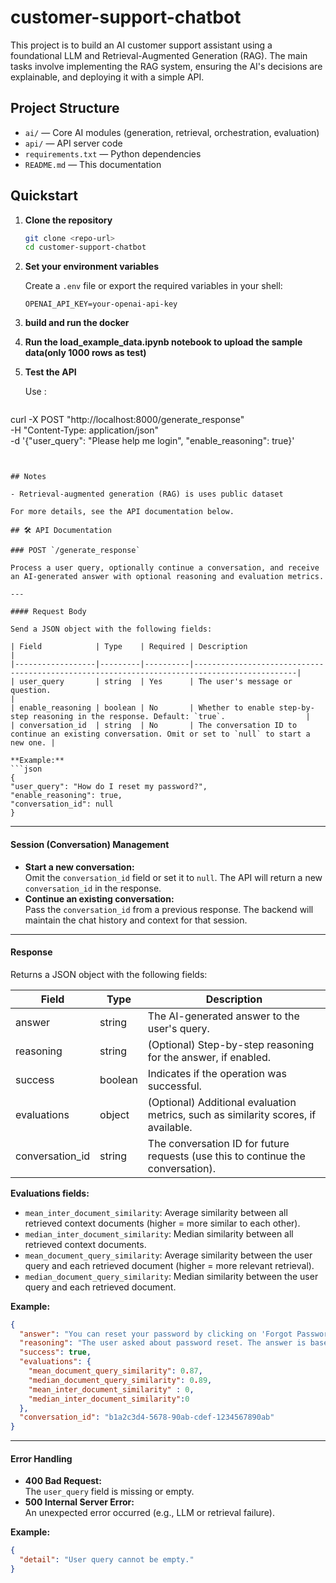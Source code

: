 # customer-support-chatbot
This project is to build an AI customer support assistant using a foundational LLM and Retrieval-Augmented Generation (RAG). The main tasks involve implementing the RAG system, ensuring the AI's decisions are explainable, and deploying it with a simple API.

## Project Structure

- `ai/` — Core AI modules (generation, retrieval, orchestration, evaluation)
- `api/` — API server code
- `requirements.txt` — Python dependencies
- `README.md` — This documentation

## Quickstart

1. **Clone the repository**
   ```bash
   git clone <repo-url>
   cd customer-support-chatbot
   ```

2. **Set your environment variables**

   Create a `.env` file or export the required variables in your shell:
   ```
   OPENAI_API_KEY=your-openai-api-key
   ```
3. **build and run the docker**

4. **Run the load_example_data.ipynb notebook to upload the sample data(only 1000 rows as test)**


5. **Test the API**

   Use :
   ```bash
curl -X POST "http://localhost:8000/generate_response" \
     -H "Content-Type: application/json" \
     -d '{"user_query": "Please help me login", "enable_reasoning": true}'

   ```


## Notes

- Retrieval-augmented generation (RAG) is uses public dataset

For more details, see the API documentation below.

## 🛠️ API Documentation

### POST `/generate_response`

Process a user query, optionally continue a conversation, and receive an AI-generated answer with optional reasoning and evaluation metrics.

---

#### Request Body

Send a JSON object with the following fields:

| Field            | Type    | Required | Description                                                                                 |
|------------------|---------|----------|---------------------------------------------------------------------------------------------|
| user_query       | string  | Yes      | The user's message or question.                                                             |
| enable_reasoning | boolean | No       | Whether to enable step-by-step reasoning in the response. Default: `true`.                  |
| conversation_id  | string  | No       | The conversation ID to continue an existing conversation. Omit or set to `null` to start a new one. |

**Example:**
```json
{
  "user_query": "How do I reset my password?",
  "enable_reasoning": true,
  "conversation_id": null
}
```

---

#### Session (Conversation) Management

- **Start a new conversation:**  
  Omit the `conversation_id` field or set it to `null`. The API will return a new `conversation_id` in the response.
- **Continue an existing conversation:**  
  Pass the `conversation_id` from a previous response. The backend will maintain the chat history and context for that session.

---

#### Response

Returns a JSON object with the following fields:

| Field           | Type    | Description                                                                                      |
|-----------------|---------|--------------------------------------------------------------------------------------------------|
| answer          | string  | The AI-generated answer to the user's query.                                                     |
| reasoning       | string  | (Optional) Step-by-step reasoning for the answer, if enabled.                                    |
| success         | boolean | Indicates if the operation was successful.                                                       |
| evaluations     | object  | (Optional) Additional evaluation metrics, such as similarity scores, if available.               |
| conversation_id | string  | The conversation ID for future requests (use this to continue the conversation).                 |

**Evaluations fields:**
- `mean_inter_document_similarity`: Average similarity between all retrieved context documents (higher = more similar to each other).
- `median_inter_document_similarity`: Median similarity between all retrieved context documents.
- `mean_document_query_similarity`: Average similarity between the user query and each retrieved document (higher = more relevant retrieval).
- `median_document_query_similarity`: Median similarity between the user query and each retrieved document.

**Example:**
```json
{
  "answer": "You can reset your password by clicking on 'Forgot Password' at the login page.",
  "reasoning": "The user asked about password reset. The answer is based on standard procedure.",
  "success": true,
  "evaluations": {
    "mean_document_query_similarity": 0.87,
    "median_document_query_similarity": 0.89,
    "mean_inter_document_similarity" : 0,
    "median_inter_document_similarity":0
  },
  "conversation_id": "b1a2c3d4-5678-90ab-cdef-1234567890ab"
}
```

---

#### Error Handling

- **400 Bad Request:**  
  The `user_query` field is missing or empty.
- **500 Internal Server Error:**  
  An unexpected error occurred (e.g., LLM or retrieval failure).

**Example:**
```json
{
  "detail": "User query cannot be empty."
}
```

